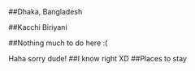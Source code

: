##Dhaka, Bangladesh

##Kacchi Biriyani

##Nothing much to do here :(

Haha sorry dude! 
##I know right XD
##Places to stay


